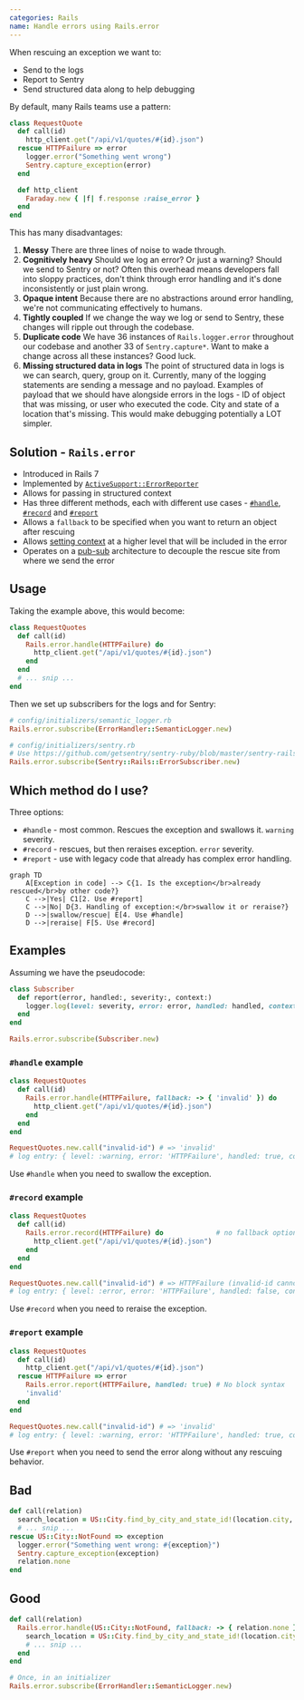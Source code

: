 ```yaml
---
categories: Rails
name: Handle errors using Rails.error
---
```


When rescuing an exception we want to:

* Send to the logs
* Report to Sentry
* Send structured data along to help debugging

By default, many Rails teams use a pattern:

```ruby
class RequestQuote
  def call(id)
    http_client.get("/api/v1/quotes/#{id}.json")
  rescue HTTPFailure => error
    logger.error("Something went wrong")
    Sentry.capture_exception(error)
  end

  def http_client
    Faraday.new { |f| f.response :raise_error }
  end
end
```

This has many disadvantages:

1. **Messy** There are three lines of noise to wade through.
2. **Cognitively heavy** Should we log an error? Or just a warning? Should we send to Sentry or not? Often this overhead means developers fall into sloppy practices, don't think through error handling and it's done inconsistently or just plain wrong.
3. **Opaque intent** Because there are no abstractions around error handling, we're not communicating effectively to humans.
4. **Tightly coupled** If we change the way we log or send to Sentry, these changes will ripple out through the codebase.
5. **Duplicate code** We have 36 instances of `Rails.logger.error` throughout our codebase and another 33 of `Sentry.capture*`. Want to make a change across all these instances? Good luck.
6. **Missing structured data in logs** The point of structured data in logs is we can search, query, group on it. Currently, many of the logging statements are sending a message and no payload. Examples of payload that we should have alongside errors in the logs - ID of object that was missing, or user who executed the code. City and state of a location that's missing. This would make debugging potentially a LOT simpler.

## Solution - `Rails.error`

* Introduced in Rails 7
* Implemented by [`ActiveSupport::ErrorReporter`](https://api.rubyonrails.org/classes/ActiveSupport/ErrorReporter.html)
* Allows for passing in structured context
* Has three different methods, each with different use cases - [`#handle`](https://api.rubyonrails.org/classes/ActiveSupport/ErrorReporter.html#method-i-handle), [`#record`](https://api.rubyonrails.org/classes/ActiveSupport/ErrorReporter.html#method-i-record) and [`#report`](https://api.rubyonrails.org/classes/ActiveSupport/ErrorReporter.html#method-i-report)
* Allows a `fallback` to be specified when you want to return an object after rescuing
* Allows [setting context](https://api.rubyonrails.org/classes/ActiveSupport/ErrorReporter.html#method-i-set_context) at a higher level that will be included in the error
* Operates on a [pub-sub](https://api.rubyonrails.org/classes/ActiveSupport/ErrorReporter.html#method-i-subscribe) architecture to decouple the rescue site from where we send the error

## Usage

Taking the example above, this would become:

```ruby
class RequestQuotes
  def call(id)
    Rails.error.handle(HTTPFailure) do
      http_client.get("/api/v1/quotes/#{id}.json")
    end
  end
  # ... snip ...
end
```

Then we set up subscribers for the logs and for Sentry:

```ruby
# config/initializers/semantic_logger.rb
Rails.error.subscribe(ErrorHandler::SemanticLogger.new)

# config/initializers/sentry.rb
# Use https://github.com/getsentry/sentry-ruby/blob/master/sentry-rails/lib/sentry/rails/error_subscriber.rb to send to Sentry
Rails.error.subscribe(Sentry::Rails::ErrorSubscriber.new)
```

## Which method do I use?

Three options:

* `#handle` - most common. Rescues the exception and swallows it. `warning` severity.
* `#record` - rescues, but then reraises exception. `error` severity.
* `#report` - use with legacy code that already has complex error handling.

```mermaid
graph TD
    A[Exception in code] --> C{1. Is the exception</br>already rescued</br>by other code?}
    C -->|Yes| C1[2. Use #report]
    C -->|No| D{3. Handling of exception:</br>swallow it or reraise?}
    D -->|swallow/rescue| E[4. Use #handle]
    D -->|reraise| F[5. Use #record]
```

## Examples

Assuming we have the pseudocode:

```ruby
class Subscriber
  def report(error, handled:, severity:, context:)
    logger.log(level: severity, error: error, handled: handled, context: context) # pseudocode
  end
end

Rails.error.subscribe(Subscriber.new)
```

### `#handle` example

```ruby
class RequestQuotes
  def call(id)
    Rails.error.handle(HTTPFailure, fallback: -> { 'invalid' }) do
      http_client.get("/api/v1/quotes/#{id}.json")
    end
  end
end

RequestQuotes.new.call("invalid-id") # => 'invalid'
# log entry: { level: :warning, error: 'HTTPFailure', handled: true, context: {}}
```

Use `#handle` when you need to swallow the exception.

### `#record` example
  
```ruby
class RequestQuotes
  def call(id)
    Rails.error.record(HTTPFailure) do             # no fallback option
      http_client.get("/api/v1/quotes/#{id}.json")
    end
  end
end

RequestQuotes.new.call("invalid-id") # => HTTPFailure (invalid-id cannot be found)
# log entry: { level: :error, error: 'HTTPFailure', handled: false, context: {}}
```

Use `#record` when you need to reraise the exception.

### `#report` example
  
```ruby
class RequestQuotes
  def call(id)
    http_client.get("/api/v1/quotes/#{id}.json")
  rescue HTTPFailure => error
    Rails.error.report(HTTPFailure, handled: true) # No block syntax
    'invalid'
  end
end

RequestQuotes.new.call("invalid-id") # => 'invalid'
# log entry: { level: :warning, error: 'HTTPFailure', handled: true, context: {}}
```

Use `#report` when you need to send the error along without any rescuing behavior.


## Bad

```ruby
def call(relation)
  search_location = US::City.find_by_city_and_state_id!(location.city, location.state)
  # ... snip ...
rescue US::City::NotFound => exception
  logger.error("Something went wrong: #{exception}")
  Sentry.capture_exception(exception)
  relation.none
end
```

## Good


```ruby
def call(relation)
  Rails.error.handle(US::City::NotFound, fallback: -> { relation.none }) do
    search_location = US::City.find_by_city_and_state_id!(location.city, location.state)
    # ... snip ...
  end
end
```

```ruby
# Once, in an initializer
Rails.error.subscribe(ErrorHandler::SemanticLogger.new)
```